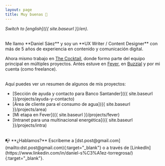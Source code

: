 ```yaml
---
layout: page
title: Muy buenas 👋
---
```



*Switch to [english]({{ site.baseurl }}/en).*

<br>
Me llamo **Daniel Sáez** y soy un **UX Writer / Content Designer** con más de 5 años de experiencia en contenido y comunicación digital. 

Ahora mismo trabajo en [The Cocktail](https://the-cocktail.com), donde formo parte del equipo principal en múltiples proyectos. Antes estuve en [Fever](https://feverup.com/), en [Buzzial](https://buzzial.com/) y por mi cuenta (como freelance).

<br>
Aquí puedes ver un resumen de algunos de mis proyectos:

- [Sección de ayuda y contacto para Banco Santander]({{ site.baseurl }}/projects/ayuda-y-contacto)
- [Área de cliente para el consumo de agua]({{ site.baseurl }}/projects/area)
- [Mi etapa en Fever]({{ site.baseurl }}/projects/fever)
- [Intranet para una multinacional energética]({{ site.baseurl }}/projects/intra)

<br>
📭 **¿Hablamos?** Escríbeme a [dst.post@gmail.com](mailto:dst.post@gmail.com){:target="_blank"} o a través de [LinkedIn](https://www.linkedin.com/in/daniel-s%C3%A1ez-torregrosa/){:target="_blank"}.


